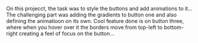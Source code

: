 On this projecct, the task was to style the buttons and add animations to it...
The challenging part was adding the gradients to button one and also defining the animatioon on its own.
Cool feature done is on button three, where when you hover over it the borders move from top-left to bottom-right creating a feel of focus on the button...
